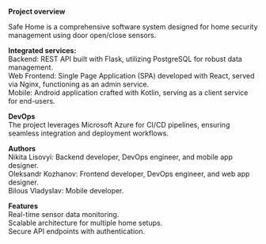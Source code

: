 **Project overview**  

Safe Home is a comprehensive software system designed for home security management using door open/close sensors.  

**Integrated services:**  
Backend: REST API built with Flask, utilizing PostgreSQL for robust data management.  
Web Frontend: Single Page Application (SPA) developed with React, served via Nginx, functioning as an admin service.  
Mobile: Android application crafted with Kotlin, serving as a client service for end-users.  

**DevOps**  
The project leverages Microsoft Azure for CI/CD pipelines, ensuring seamless integration and deployment workflows.  

**Authors**  
Nikita Lisovyi: Backend developer, DevOps engineer, and mobile app designer.  
Oleksandr Kozhanov: Frontend developer, DevOps engineer, and web app designer.  
Bilous Vladyslav: Mobile developer.  

**Features**  
Real-time sensor data monitoring.  
Scalable architecture for multiple home setups.  
Secure API endpoints with authentication.  
